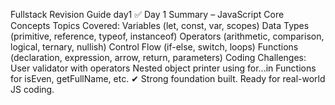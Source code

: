 Fullstack Revision Guide day1
✅ Day 1 Summary – JavaScript Core Concepts
Topics Covered:
Variables (let, const, var, scopes)
Data Types (primitive, reference, typeof, instanceof)
Operators (arithmetic, comparison, logical, ternary, nullish)
Control Flow (if-else, switch, loops)
Functions (declaration, expression, arrow, return, parameters)
Coding Challenges:
User validator with operators
Nested object printer using for...in
Functions for isEven, getFullName, etc.
✔ Strong foundation built. Ready for real-world JS coding.